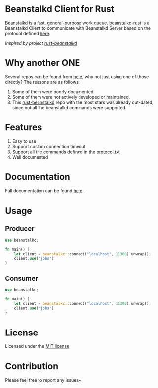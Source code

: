 Beanstalkd Client for Rust
=========================

[Beanstalkd](https://github.com/beanstalkd/beanstalkd) is a fast, general-purpose work queue. [beanstalkc-rust](https://github.com/iFaceless/beanstalkc-rust) is a Beanstalkd Client to communicate with Beanstalkd Server based on the protocol defined [here](./protocol.md).

*Inspired by project [rust-beanstalkd](https://github.com/schickling/rust-beanstalkd)*

# Why another ONE

Several repos can be found from [here](https://github.com/search?q=beanstalkd+rust), why not just using one of those directly? The reasons are as follows:
1. Some of them were poorly documented.
1. Some of them were not actively developed or maintained.
1. This [rust-beanstalkd](https://github.com/schickling/rust-beanstalkd) repo with the most stars was already out-dated, since not all the beanstalkd commands were supported.

# Features

1. Easy to use
1. Support custom connection timeout
1. Support all the commands defined in the [protocol.txt](https://github.com/beanstalkd/beanstalkd/blob/master/doc/protocol.txt)
1. Well documented

# Documentation

Full documentation can be found [here]().

# Usage
## Producer
```rust
use beanstalkc;

fn main() {
    let client = beanstalkc::connect("localhost", 11300).unwrap();
    client.use("jobs")
}
```

## Consumer

```rust
use beanstalkc;

fn main() {
    let client = beanstalkc::connect("localhost", 11300).unwrap();
    client.use("jobs")
}
```

# License

Licensed under the [MIT license](./LICENSE)

# Contribution

Please feel free to report any issues~